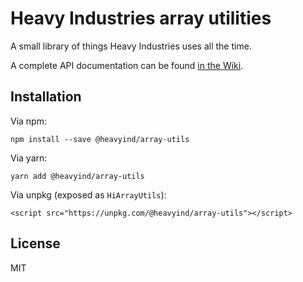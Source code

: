 # Heavy Industries array utilities

A small library of things Heavy Industries uses all the time.

A complete API documentation can be found [in the Wiki](https://github.com/chaseries/hi-array-utils/wiki/API-documentation).

## Installation

Via npm:

```
npm install --save @heavyind/array-utils
```

Via yarn:

```
yarn add @heavyind/array-utils
```

Via unpkg (exposed as `HiArrayUtils`):

```
<script src="https://unpkg.com/@heavyind/array-utils"></script>
```

## License

MIT
